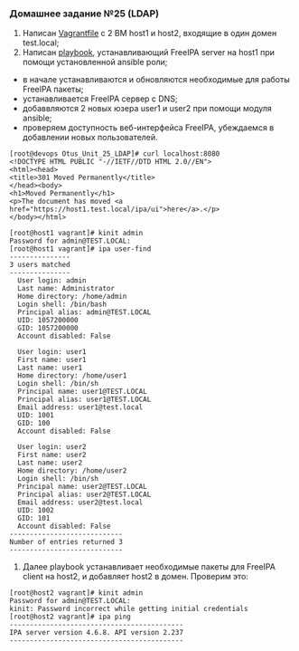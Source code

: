 ### Домашнее задание №25 (LDAP)
1. Написан [Vagrantfile](https://github.com/uNkindy/Otus_Unit_25_LDAP/blob/main/Vagrantfile) с 2 ВМ host1 и host2, входящие в один домен test.local;
2. Написан [playbook](https://github.com/uNkindy/Otus_Unit_25_LDAP/blob/main/playbook.yml), устанавливающий FreeIPA server на host1 при помощи установленной ansible роли;
- в начале устанавливаются и обновляются необходимые для работы FreeIPA пакеты;
- устанавливается FreeIPA сервер c DNS;
- добаввляются 2 новых юзера user1 и user2 при помощи модуля ansible;
- проверяем доступность веб-интерфейса FreeIPA, убеждаемся в добавлении новых пользователей.
```console
[root@devops Otus_Unit_25_LDAP]# curl localhost:8080
<!DOCTYPE HTML PUBLIC "-//IETF//DTD HTML 2.0//EN">
<html><head>
<title>301 Moved Permanently</title>
</head><body>
<h1>Moved Permanently</h1>
<p>The document has moved <a href="https://host1.test.local/ipa/ui">here</a>.</p>
</body></html>
```
```console
[root@host1 vagrant]# kinit admin
Password for admin@TEST.LOCAL: 
[root@host1 vagrant]# ipa user-find
---------------
3 users matched
---------------
  User login: admin
  Last name: Administrator
  Home directory: /home/admin
  Login shell: /bin/bash
  Principal alias: admin@TEST.LOCAL
  UID: 1057200000
  GID: 1057200000
  Account disabled: False

  User login: user1
  First name: user1
  Last name: user1
  Home directory: /home/user1
  Login shell: /bin/sh
  Principal name: user1@TEST.LOCAL
  Principal alias: user1@TEST.LOCAL
  Email address: user1@test.local
  UID: 1001
  GID: 100
  Account disabled: False

  User login: user2
  First name: user2
  Last name: user2
  Home directory: /home/user2
  Login shell: /bin/sh
  Principal name: user2@TEST.LOCAL
  Principal alias: user2@TEST.LOCAL
  Email address: user2@test.local
  UID: 1002
  GID: 101
  Account disabled: False
----------------------------
Number of entries returned 3
----------------------------
```
1. Далее playbook устанавливает необходимые пакеты для FreeIPA client на host2, и добавляет host2 в домен. Проверим это:
```console
[root@host2 vagrant]# kinit admin
Password for admin@TEST.LOCAL: 
kinit: Password incorrect while getting initial credentials
[root@host2 vagrant]# ipa ping
-------------------------------------------
IPA server version 4.6.8. API version 2.237
-------------------------------------------
```